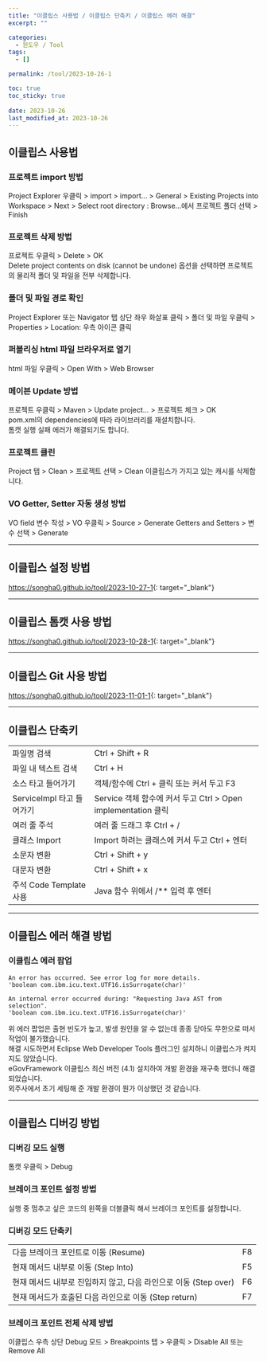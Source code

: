 ```yaml
---
title: "이클립스 사용법 / 이클립스 단축키 / 이클립스 에러 해결"
excerpt: ""

categories:
  - 윈도우 / Tool
tags:
  - []

permalink: /tool/2023-10-26-1

toc: true
toc_sticky: true
 
date: 2023-10-26
last_modified_at: 2023-10-26
---
```


## 이클립스 사용법

### 프로젝트 import 방법
Project Explorer 우클릭 > import > import... > General > Existing Projects into Workspace > Next > Select root directory : Browse...에서 프로젝트 폴더 선택 > Finish

### 프로젝트 삭제 방법
프로젝트 우클릭 > Delete > OK  
Delete project contents on disk (cannot be undone) 옵션을 선택하면 프로젝트의 물리적 폴더 및 파일을 전부 삭제합니다.

### 폴더 및 파일 경로 확인
Project Explorer 또는 Navigator 탭 상단 좌우 화살표 클릭 > 폴더 및 파일 우클릭 > Properties > Location: 우측 아이콘 클릭

### 퍼블리싱 html 파일 브라우저로 열기
html 파일 우클릭 > Open With > Web Browser

### 메이븐 Update 방법
프로젝트 우클릭 > Maven > Update project... > 프로젝트 체크 > OK  
pom.xml의 dependencies에 따라 라이브러리를 재설치합니다.  
톰캣 실행 실패 에러가 해결되기도 합니다.

### 프로젝트 클린
Project 탭 > Clean > 프로젝트 선택 > Clean
이클립스가 가지고 있는 캐시를 삭제합니다.

### VO Getter, Setter 자동 생성 방법
VO field 변수 작성 > VO 우클릭 > Source > Generate Getters and Setters > 변수 선택 > Generate

---

## 이클립스 설정 방법
<https://songha0.github.io/tool/2023-10-27-1>{: target="_blank"}

---

## 이클립스 톰캣 사용 방법
<https://songha0.github.io/tool/2023-10-28-1>{: target="_blank"}

---

## 이클립스 Git 사용 방법
<https://songha0.github.io/tool/2023-11-01-1>{: target="_blank"}

---

## 이클립스 단축키

<table>
  <tbody>
    <tr>
      <td>파일명 검색</td>
      <td>Ctrl + Shift + R</td>
    </tr>
    <tr>
      <td>파일 내 텍스트 검색</td>
      <td>Ctrl + H</td>
    </tr>
    <tr>
      <td>소스 타고 들어가기</td>
      <td>객체/함수에 Ctrl + 클릭 또는 커서 두고 F3</td>
    </tr>
    <tr>
      <td>ServiceImpl 타고 들어가기</td>
      <td>Service 객체 함수에 커서 두고 Ctrl > Open implementation 클릭</td>
    </tr>
    <tr>
      <td>여러 줄 주석</td>
      <td>여러 줄 드래그 후 Ctrl + /</td>
    </tr>
    <tr>
      <td>클래스 Import</td>
      <td>Import 하려는 클래스에 커서 두고 Ctrl + 엔터</td>
    </tr>
    <tr>
      <td>소문자 변환</td>
      <td>Ctrl + Shift + y</td>
    </tr>
    <tr>
      <td>대문자 변환</td>
      <td>Ctrl + Shift + x</td>
    </tr>
    <tr>
      <td>주석 Code Template 사용</td>
      <td>Java 함수 위에서 /** 입력 후 엔터</td>
    </tr>
  </tbody>
</table>

---

## 이클립스 에러 해결 방법

### 이클립스 에러 팝업
```
An error has occurred. See error log for more details.
'boolean com.ibm.icu.text.UTF16.isSurrogate(char)'
```
```
An internal error occurred during: "Requesting Java AST from selection".
'boolean com.ibm.icu.text.UTF16.isSurrogate(char)'
```
위 에러 팝업은 출현 빈도가 높고, 발생 원인을 알 수 없는데 종종 닫아도 무한으로 떠서 작업이 불가했습니다.  
해결 시도하면서 Eclipse Web Developer Tools 플러그인 설치하니 이클립스가 켜지지도 않았습니다.  
eGovFramework 이클립스 최신 버전 (4.1) 설치하여 개발 환경을 재구축 했더니 해결되었습니다.  
외주사에서 초기 세팅해 준 개발 환경이 뭔가 이상했던 것 같습니다.

---

## 이클립스 디버깅 방법

### 디버깅 모드 실행
톰캣 우클릭 > Debug

### 브레이크 포인트 설정 방법
실행 중 멈추고 싶은 코드의 왼쪽을 더블클릭 해서 브레이크 포인트를 설정합니다.

### 디버깅 모드 단축키
<table>
<tbody>
  <tr>
    <td>다음 브레이크 포인트로 이동 (Resume)</td>
    <td>F8</td>
  </tr>
  <tr>
    <td>현재 메서드 내부로 이동 (Step Into)</td>
    <td>F5</td>
  </tr>
  <tr>
    <td>현재 메서드 내부로 진입하지 않고, 다음 라인으로 이동 (Step over)</td>
    <td>F6</td>
  </tr>
  <tr>
    <td>현재 메서드가 호출된 다음 라인으로 이동 (Step return)</td>
    <td>F7</td>
  </tr>
</tbody>
</table>

### 브레이크 포인트 전체 삭제 방법
이클립스 우측 상단 Debug 모드 > Breakpoints 탭 > 우클릭 > Disable All 또는 Remove All